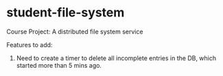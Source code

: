 # student-file-system
Course Project: A distributed file system service

Features to add:
1. Need to create a timer to delete all incomplete entries in the DB, which started more than 5 mins ago.
